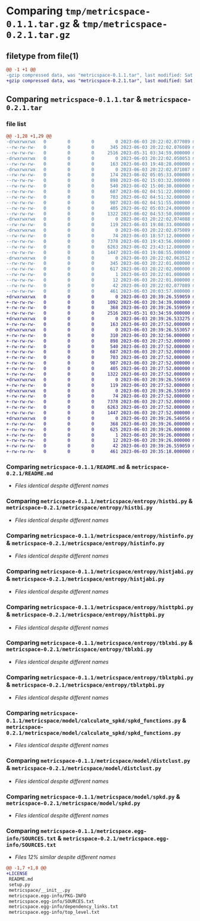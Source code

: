 # Comparing `tmp/metricspace-0.1.1.tar.gz` & `tmp/metricspace-0.2.1.tar.gz`

## filetype from file(1)

```diff
@@ -1 +1 @@
-gzip compressed data, was "metricspace-0.1.1.tar", last modified: Sat Jun  3 20:22:02 2023, max compression
+gzip compressed data, was "metricspace-0.2.1.tar", last modified: Sat Jun  3 20:39:26 2023, max compression
```

## Comparing `metricspace-0.1.1.tar` & `metricspace-0.2.1.tar`

### file list

```diff
@@ -1,28 +1,29 @@
-drwxrwxrwx   0        0        0        0 2023-06-03 20:22:02.077089 metricspace-0.1.1/
--rw-rw-rw-   0        0        0      345 2023-06-03 20:22:02.076089 metricspace-0.1.1/PKG-INFO
--rw-rw-rw-   0        0        0     2516 2023-05-31 03:34:59.000000 metricspace-0.1.1/README.md
-drwxrwxrwx   0        0        0        0 2023-06-03 20:22:02.050053 metricspace-0.1.1/metricspace/
--rw-rw-rw-   0        0        0      163 2023-06-03 19:48:28.000000 metricspace-0.1.1/metricspace/__init__.py
-drwxrwxrwx   0        0        0        0 2023-06-03 20:22:02.071087 metricspace-0.1.1/metricspace/entropy/
--rw-rw-rw-   0        0        0      174 2023-06-02 05:05:33.000000 metricspace-0.1.1/metricspace/entropy/__init__.py
--rw-rw-rw-   0        0        0      898 2023-06-02 15:03:32.000000 metricspace-0.1.1/metricspace/entropy/histbi.py
--rw-rw-rw-   0        0        0      540 2023-06-02 15:00:30.000000 metricspace-0.1.1/metricspace/entropy/histinfo.py
--rw-rw-rw-   0        0        0      687 2023-06-02 04:51:22.000000 metricspace-0.1.1/metricspace/entropy/histjabi.py
--rw-rw-rw-   0        0        0      703 2023-06-02 04:51:32.000000 metricspace-0.1.1/metricspace/entropy/histtpbi.py
--rw-rw-rw-   0        0        0      987 2023-06-02 04:51:55.000000 metricspace-0.1.1/metricspace/entropy/tblxbi.py
--rw-rw-rw-   0        0        0      405 2023-06-02 05:03:24.000000 metricspace-0.1.1/metricspace/entropy/tblxinfo.py
--rw-rw-rw-   0        0        0     1322 2023-06-02 04:53:50.000000 metricspace-0.1.1/metricspace/entropy/tblxtpbi.py
-drwxrwxrwx   0        0        0        0 2023-06-03 20:22:02.074088 metricspace-0.1.1/metricspace/model/
--rw-rw-rw-   0        0        0      119 2023-06-03 19:08:33.000000 metricspace-0.1.1/metricspace/model/__init__.py
-drwxrwxrwx   0        0        0        0 2023-06-03 20:22:02.075089 metricspace-0.1.1/metricspace/model/calculate_spkd/
--rw-rw-rw-   0        0        0       74 2023-06-03 18:57:12.000000 metricspace-0.1.1/metricspace/model/calculate_spkd/__init__.py
--rw-rw-rw-   0        0        0     7378 2023-06-03 19:43:56.000000 metricspace-0.1.1/metricspace/model/calculate_spkd/spkd_functions.py
--rw-rw-rw-   0        0        0     6263 2023-06-02 23:43:12.000000 metricspace-0.1.1/metricspace/model/distclust.py
--rw-rw-rw-   0        0        0     1447 2023-06-03 19:08:55.000000 metricspace-0.1.1/metricspace/model/spkd.py
-drwxrwxrwx   0        0        0        0 2023-06-03 20:22:02.063512 metricspace-0.1.1/metricspace.egg-info/
--rw-rw-rw-   0        0        0      345 2023-06-03 20:22:01.000000 metricspace-0.1.1/metricspace.egg-info/PKG-INFO
--rw-rw-rw-   0        0        0      617 2023-06-03 20:22:02.000000 metricspace-0.1.1/metricspace.egg-info/SOURCES.txt
--rw-rw-rw-   0        0        0        1 2023-06-03 20:22:01.000000 metricspace-0.1.1/metricspace.egg-info/dependency_links.txt
--rw-rw-rw-   0        0        0       12 2023-06-03 20:22:01.000000 metricspace-0.1.1/metricspace.egg-info/top_level.txt
--rw-rw-rw-   0        0        0       42 2023-06-03 20:22:02.077089 metricspace-0.1.1/setup.cfg
--rw-rw-rw-   0        0        0      461 2023-06-03 20:03:57.000000 metricspace-0.1.1/setup.py
+drwxrwxrwx   0        0        0        0 2023-06-03 20:39:26.559059 metricspace-0.2.1/
+-rw-rw-rw-   0        0        0     1092 2023-06-03 20:34:39.000000 metricspace-0.2.1/LICENSE
+-rw-rw-rw-   0        0        0      368 2023-06-03 20:39:26.559059 metricspace-0.2.1/PKG-INFO
+-rw-rw-rw-   0        0        0     2516 2023-05-31 03:34:59.000000 metricspace-0.2.1/README.md
+drwxrwxrwx   0        0        0        0 2023-06-03 20:39:26.533275 metricspace-0.2.1/metricspace/
+-rw-rw-rw-   0        0        0      163 2023-06-03 20:27:52.000000 metricspace-0.2.1/metricspace/__init__.py
+drwxrwxrwx   0        0        0        0 2023-06-03 20:39:26.553057 metricspace-0.2.1/metricspace/entropy/
+-rw-rw-rw-   0        0        0      310 2023-06-03 20:32:56.000000 metricspace-0.2.1/metricspace/entropy/__init__.py
+-rw-rw-rw-   0        0        0      898 2023-06-03 20:27:52.000000 metricspace-0.2.1/metricspace/entropy/histbi.py
+-rw-rw-rw-   0        0        0      540 2023-06-03 20:27:52.000000 metricspace-0.2.1/metricspace/entropy/histinfo.py
+-rw-rw-rw-   0        0        0      687 2023-06-03 20:27:52.000000 metricspace-0.2.1/metricspace/entropy/histjabi.py
+-rw-rw-rw-   0        0        0      703 2023-06-03 20:27:52.000000 metricspace-0.2.1/metricspace/entropy/histtpbi.py
+-rw-rw-rw-   0        0        0      987 2023-06-03 20:27:52.000000 metricspace-0.2.1/metricspace/entropy/tblxbi.py
+-rw-rw-rw-   0        0        0      405 2023-06-03 20:27:52.000000 metricspace-0.2.1/metricspace/entropy/tblxinfo.py
+-rw-rw-rw-   0        0        0     1322 2023-06-03 20:27:52.000000 metricspace-0.2.1/metricspace/entropy/tblxtpbi.py
+drwxrwxrwx   0        0        0        0 2023-06-03 20:39:26.556059 metricspace-0.2.1/metricspace/model/
+-rw-rw-rw-   0        0        0      119 2023-06-03 20:27:52.000000 metricspace-0.2.1/metricspace/model/__init__.py
+drwxrwxrwx   0        0        0        0 2023-06-03 20:39:26.558059 metricspace-0.2.1/metricspace/model/calculate_spkd/
+-rw-rw-rw-   0        0        0       74 2023-06-03 20:27:52.000000 metricspace-0.2.1/metricspace/model/calculate_spkd/__init__.py
+-rw-rw-rw-   0        0        0     7378 2023-06-03 20:27:52.000000 metricspace-0.2.1/metricspace/model/calculate_spkd/spkd_functions.py
+-rw-rw-rw-   0        0        0     6263 2023-06-03 20:27:52.000000 metricspace-0.2.1/metricspace/model/distclust.py
+-rw-rw-rw-   0        0        0     1447 2023-06-03 20:27:52.000000 metricspace-0.2.1/metricspace/model/spkd.py
+drwxrwxrwx   0        0        0        0 2023-06-03 20:39:26.546056 metricspace-0.2.1/metricspace.egg-info/
+-rw-rw-rw-   0        0        0      368 2023-06-03 20:39:26.000000 metricspace-0.2.1/metricspace.egg-info/PKG-INFO
+-rw-rw-rw-   0        0        0      625 2023-06-03 20:39:26.000000 metricspace-0.2.1/metricspace.egg-info/SOURCES.txt
+-rw-rw-rw-   0        0        0        1 2023-06-03 20:39:26.000000 metricspace-0.2.1/metricspace.egg-info/dependency_links.txt
+-rw-rw-rw-   0        0        0       12 2023-06-03 20:39:26.000000 metricspace-0.2.1/metricspace.egg-info/top_level.txt
+-rw-rw-rw-   0        0        0       42 2023-06-03 20:39:26.559059 metricspace-0.2.1/setup.cfg
+-rw-rw-rw-   0        0        0      461 2023-06-03 20:35:18.000000 metricspace-0.2.1/setup.py
```

### Comparing `metricspace-0.1.1/README.md` & `metricspace-0.2.1/README.md`

 * *Files identical despite different names*

### Comparing `metricspace-0.1.1/metricspace/entropy/histbi.py` & `metricspace-0.2.1/metricspace/entropy/histbi.py`

 * *Files identical despite different names*

### Comparing `metricspace-0.1.1/metricspace/entropy/histinfo.py` & `metricspace-0.2.1/metricspace/entropy/histinfo.py`

 * *Files identical despite different names*

### Comparing `metricspace-0.1.1/metricspace/entropy/histjabi.py` & `metricspace-0.2.1/metricspace/entropy/histjabi.py`

 * *Files identical despite different names*

### Comparing `metricspace-0.1.1/metricspace/entropy/histtpbi.py` & `metricspace-0.2.1/metricspace/entropy/histtpbi.py`

 * *Files identical despite different names*

### Comparing `metricspace-0.1.1/metricspace/entropy/tblxbi.py` & `metricspace-0.2.1/metricspace/entropy/tblxbi.py`

 * *Files identical despite different names*

### Comparing `metricspace-0.1.1/metricspace/entropy/tblxtpbi.py` & `metricspace-0.2.1/metricspace/entropy/tblxtpbi.py`

 * *Files identical despite different names*

### Comparing `metricspace-0.1.1/metricspace/model/calculate_spkd/spkd_functions.py` & `metricspace-0.2.1/metricspace/model/calculate_spkd/spkd_functions.py`

 * *Files identical despite different names*

### Comparing `metricspace-0.1.1/metricspace/model/distclust.py` & `metricspace-0.2.1/metricspace/model/distclust.py`

 * *Files identical despite different names*

### Comparing `metricspace-0.1.1/metricspace/model/spkd.py` & `metricspace-0.2.1/metricspace/model/spkd.py`

 * *Files identical despite different names*

### Comparing `metricspace-0.1.1/metricspace.egg-info/SOURCES.txt` & `metricspace-0.2.1/metricspace.egg-info/SOURCES.txt`

 * *Files 12% similar despite different names*

```diff
@@ -1,7 +1,8 @@
+LICENSE
 README.md
 setup.py
 metricspace/__init__.py
 metricspace.egg-info/PKG-INFO
 metricspace.egg-info/SOURCES.txt
 metricspace.egg-info/dependency_links.txt
 metricspace.egg-info/top_level.txt
```

